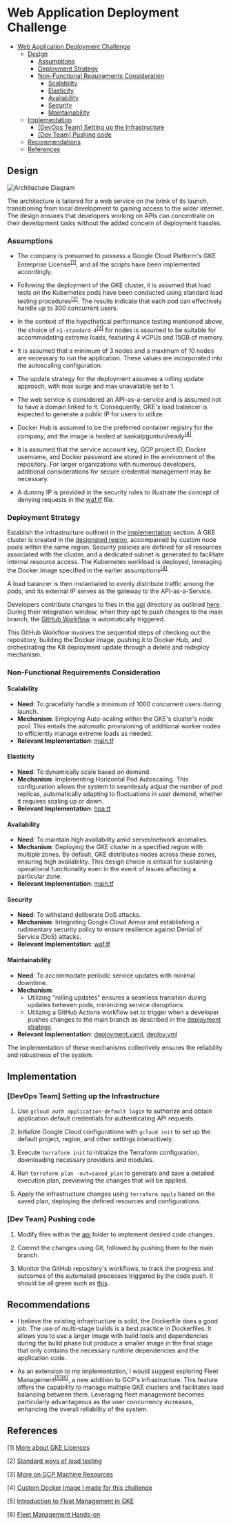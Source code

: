 # Web Application Deployment Challenge
- [Web Application Deployment Challenge](#web-application-deployment-challenge)
  - [Design](#design)
    - [Assumptions](#assumptions)
    - [Deployment Strategy](#deployment-strategy)
    - [Non-Functional Requirements Consideration](#non-functional-requirements-consideration)
      - [Scalability](#scalability)
      - [Elasticity](#elasticity)
      - [Availability](#availability)
      - [Security](#security)
      - [Maintainability](#maintainability)
  - [Implementation](#implementation)
    - [\[DevOps Team\] Setting up the Infrastructure](#devops-team-setting-up-the-infrastructure)
    - [\[Dev Team\] Pushing code](#dev-team-pushing-code)
  - [Recommendations](#recommendations)
  - [References](#references)

## Design
![Architecture Diagram](assets/deployment_diagram.png)

The architecture is tailored for a web service on the brink of its launch, transitioning from local development to gaining access to the wider internet. The design ensures that developers working on APIs can concentrate on their development tasks without the added concern of deployment hassles.

### Assumptions
- The company is presumed to possess a Google Cloud Platform's GKE Enterprise License<sup>[[1]](#1)</sup>, and all the scripts have been implemented accordingly.
  
- Following the deployment of the GKE cluster, it is assumed that load tests on the Kubernetes pods have been conducted using standard load testing procedures<sup>[[2]](#2)</sup>. The results indicate that each pod can effectively handle up to 300 concurrent users.

- In the context of the hypothetical performance testing mentioned above, the choice of `n1-standard-4`<sup>[[3]](#3)</sup> for nodes is assumed to be suitable for accommodating extreme loads, featuring 4 vCPUs and 15GB of memory.

- It is assumed that a minimum of 3 nodes and a maximum of 10 nodes are necessary to run the application. These values are incorporated into the autoscaling configuration.

- The update strategy for the deployment assumes a rolling update approach, with max surge and max unavailable set to 1.

- The web service is considered an API-as-a-service and is assumed not to have a domain linked to it. Consequently, GKE's load balancer is expected to generate a public IP for users to utilize.

- Docker Hub is assumed to be the preferred container registry for the company, and the image is hosted at sankalpgunturi/ready<sup>[[4]](#4)</sup>.

- It is assumed that the service account key, GCP project ID, Docker username, and Docker password are stored in the environment of the repository. For larger organizations with numerous developers, additional considerations for secure credential management may be necessary.

- A dummy IP is provided in the security rules to illustrate the concept of denying requests in the [waf.tf](waf.tf) file.

### Deployment Strategy

Establish the infrastructure outlined in the [implementation](#devops-team-setting-up-the-infrastructure) section. A GKE cluster is created in the [designated region](terraform.tfvars#L2), accompanied by custom node pools within the same region. Security policies are defined for all resources associated with the cluster, and a dedicated subnet is generated to facilitate internal resource access. The Kubernetes workload is deployed, leveraging the Docker image specified in the earlier assumptions<sup>[[4]](#4)</sup>.

A load balancer is then instantiated to evenly distribute traffic among the pods, and its external IP serves as the gateway to the API-as-a-Service. 

Developers contribute changes to files in the [api](api) directory as outlined [here](#dev-team-pushing-code). During their integration window, when they opt to push changes to the main branch, the [GitHub Workflow](.github/workflows/deploy.yml) is automatically triggered.

This GitHub Workflow involves the sequential steps of checking out the repository, building the Docker image, pushing it to Docker Hub, and orchestrating the K8 deployment update through a delete and redeploy mechanism.

### Non-Functional Requirements Consideration
#### Scalability
- **Need**: To gracefully handle a minimum of 1000 concurrent users during launch.
- **Mechanism**: Employing Auto-scaling within the GKE's cluster's node pool. This entails the automatic provisioning of additional worker nodes to efficiently manage extreme loads as needed.
- **Relevant Implementation**: [main.tf](main.tf#L37)

#### Elasticity
- **Need**: To dynamically scale based on demand.
- **Mechanism**: Implementing Horizontal Pod Autoscaling. This configuration allows the system to seamlessly adjust the number of pod replicas, automatically adapting to fluctuations in user demand, whether it requires scaling up or down.
- **Relevant Implementation**: [hpa.tf](hpa.tf)

#### Availability
- **Need**: To maintain high availability amid server/network anomalies.
- **Mechanism**: Deploying the GKE cluster in a specified region with multiple zones. By default, GKE distributes nodes across these zones, ensuring high availability. This design choice is critical for sustaining operational functionality even in the event of issues affecting a particular zone.
- **Relevant Implementation**: [main.tf](main.tf#L17)

#### Security
- **Need**: To withstand deliberate DoS attacks.
- **Mechanism**: Integrating Google Cloud Armor and establishing a rudimentary security policy to ensure resilience against Denial of Service (DoS) attacks.
- **Relevant Implementation**: [waf.tf](waf.tf#L9)

#### Maintainability
- **Need**: To accommodate periodic service updates with minimal downtime.
- **Mechanism**: 
  - Utilizing "rolling updates" ensures a seamless transition during updates between pods, minimizing service disruptions.
  - Utilizing a GitHub Actions workflow set to trigger when a developer pushes changes to the main branch as described in the [deployment strategy](#deployment-strategy).
- **Relevant Implementation**: [deployment.yaml](infra/deployment.yaml#L23), [deploy.yml](.github/workflows/deploy.yml)

The implementation of these mechanisms collectively ensures the reliability and robustness of the system.


## Implementation

### [DevOps Team] Setting up the Infrastructure
1. Use `gcloud auth application-default login` to authorize and obtain application default credentials for authenticating API requests.

2. Initialize Google Cloud configurations with `gcloud init` to set up the default project, region, and other settings interactively.

3. Execute `terraform init` to initialize the Terraform configuration, downloading necessary providers and modules.

4. Run `terraform plan -out=saved_plan` to generate and save a detailed execution plan, previewing the changes that will be applied.

5. Apply the infrastructure changes using `terraform apply` based on the saved plan, deploying the defined resources and configurations.

### [Dev Team] Pushing code
1. Modify files within the [api](api) folder to implement desired code changes.

2. Commit the changes using Git, followed by pushing them to the main branch.

3. Monitor the GitHub repository's workflows, to track the progress and outcomes of the automated processes triggered by the code push. It should be all green such as [this](https://github.com/sankalpgunturi/web-application-deployment/actions/runs/7015415535/job/19084704630).


## Recommendations
- I believe the existing infrastructure is solid, the Dockerfile does a good job. The use of multi-stage builds is a best practice in Dockerfiles. It allows you to use a larger image with build tools and dependencies during the build phase but produce a smaller image in the final stage that only contains the necessary runtime dependencies and the application code. 

- As an extension to my implementation, I would suggest exploring Fleet Management<sup>[[5]](#5)</sup><sup>[[6]](#6)</sup>, a new addition to GCP's infrastructure. This feature offers the capability to manage multiple GKE clusters and facilitates load balancing between them. Leveraging fleet management becomes particularly advantageous as the user concurrency increases, enhancing the overall reliability of the system.

## References
<a id="1">[1]</a> [More about GKE Licences](https://cloud.google.com/kubernetes-engine/pricing)

<a id="2">[2]</a> [Standard ways of load testing](https://speedscale.com/blog/kubernetes-load-testing/)

<a id="3">[3]</a> [More on GCP Machine Resources](https://cloud.google.com/compute/docs/machine-resource)

<a id="4">[4]</a> [Custom Docker Image I made for this challenge](https://hub.docker.com/repository/docker/sankalpgunturi/ready/general)

<a id="5">[5]</a> [Introduction to Fleet Management in GKE](https://cloud.google.com/anthos/fleet-management/docs/fleet-concepts)

<a id="6">[6]</a> [Fleet Management Hands-on](https://cloud.google.com/anthos/fleet-management/docs/register/gke)

